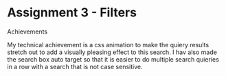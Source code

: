 Assignment 3 - Filters
===

Achievements

My technical achievement is a css animation to make the quiery results stretch out to add a visually pleasing effect to this search.
I hav also made the search box auto target so that it is easier to do multiple search quieries in a row with a search that is not case sensitive.
